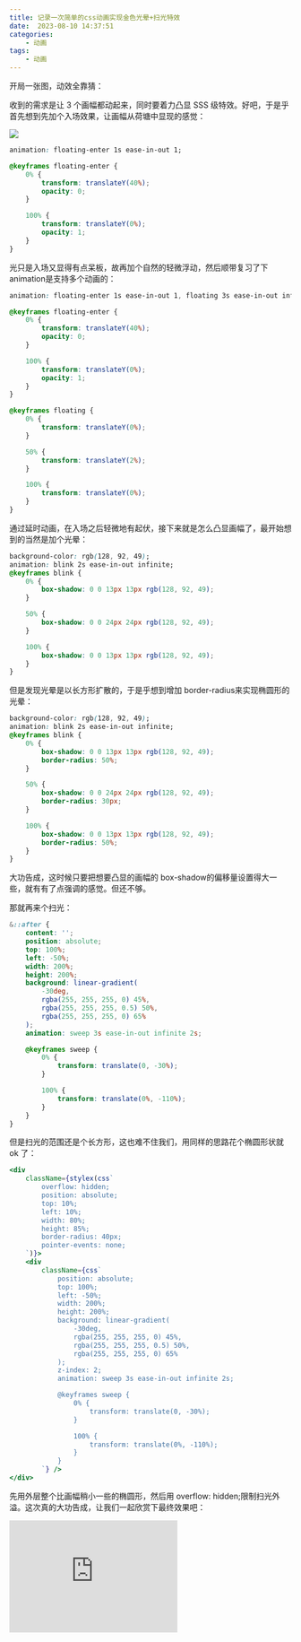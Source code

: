 ```yaml
---
title: 记录一次简单的css动画实现金色光晕+扫光特效
date:  2023-08-10 14:37:51
categories:
    - 动画
tags:
    - 动画
---
```


开局一张图，动效全靠猜：

收到的需求是让 3 个画幅都动起来，同时要着力凸显 SSS 级特效。好吧，于是乎首先想到先加个入场效果，让画幅从荷塘中显现的感觉：

<!-- more -->

![](https://p6.music.126.net/obj/wo3DlcOGw6DClTvDisK1/34197844832/90f0/2dbe/5ca4/368c774b25bd4bc6f356b2907453102c.png)

``` css
animation: floating-enter 1s ease-in-out 1;

@keyframes floating-enter {
    0% {
        transform: translateY(40%);
        opacity: 0;
    }

    100% {
        transform: translateY(0%);
        opacity: 1;
    }
}
```

光只是入场又显得有点呆板，故再加个自然的轻微浮动，然后顺带复习了下 animation是支持多个动画的：

``` css
animation: floating-enter 1s ease-in-out 1, floating 3s ease-in-out infinite 2s;

@keyframes floating-enter {
    0% {
        transform: translateY(40%);
        opacity: 0;
    }

    100% {
        transform: translateY(0%);
        opacity: 1;
    }
}

@keyframes floating {
    0% {
        transform: translateY(0%);
    }

    50% {
        transform: translateY(2%);
    }

    100% {
        transform: translateY(0%);
    }
}
```

通过延时动画，在入场之后轻微地有起伏，接下来就是怎么凸显画幅了，最开始想到的当然是加个光晕：

``` css
background-color: rgb(128, 92, 49);
animation: blink 2s ease-in-out infinite;
@keyframes blink {
    0% {
        box-shadow: 0 0 13px 13px rgb(128, 92, 49);
    }

    50% {
        box-shadow: 0 0 24px 24px rgb(128, 92, 49);
    }

    100% {
        box-shadow: 0 0 13px 13px rgb(128, 92, 49);
    }
}
```

但是发现光晕是以长方形扩散的，于是乎想到增加 border-radius来实现椭圆形的光晕：

``` css
background-color: rgb(128, 92, 49);
animation: blink 2s ease-in-out infinite;
@keyframes blink {
    0% {
        box-shadow: 0 0 13px 13px rgb(128, 92, 49);
        border-radius: 50%;
    }

    50% {
        box-shadow: 0 0 24px 24px rgb(128, 92, 49);
        border-radius: 30px;
    }

    100% {
        box-shadow: 0 0 13px 13px rgb(128, 92, 49);
        border-radius: 50%;
    }
}
```

大功告成，这时候只要把想要凸显的画幅的 box-shadow的偏移量设置得大一些，就有有了点强调的感觉。但还不够。

那就再来个扫光：

``` css
&::after {
    content: '';
    position: absolute;
    top: 100%;
    left: -50%;
    width: 200%;
    height: 200%;
    background: linear-gradient(
        -30deg,
        rgba(255, 255, 255, 0) 45%,
        rgba(255, 255, 255, 0.5) 50%,
        rgba(255, 255, 255, 0) 65%
    );
    animation: sweep 3s ease-in-out infinite 2s;

    @keyframes sweep {
        0% {
            transform: translate(0, -30%);
        }

        100% {
            transform: translate(0%, -110%);
        }
    }
}
```

但是扫光的范围还是个长方形，这也难不住我们，用同样的思路花个椭圆形状就 ok 了：

``` jsx
<div
    className={stylex(css`
        overflow: hidden;
        position: absolute;
        top: 10%;
        left: 10%;
        width: 80%;
        height: 85%;
        border-radius: 40px;
        pointer-events: none;
    `)}>
    <div
        className={css`
            position: absolute;
            top: 100%;
            left: -50%;
            width: 200%;
            height: 200%;
            background: linear-gradient(
                -30deg,
                rgba(255, 255, 255, 0) 45%,
                rgba(255, 255, 255, 0.5) 50%,
                rgba(255, 255, 255, 0) 65%
            );
            z-index: 2;
            animation: sweep 3s ease-in-out infinite 2s;

            @keyframes sweep {
                0% {
                    transform: translate(0, -30%);
                }

                100% {
                    transform: translate(0%, -110%);
                }
            }
        `} />
</div>
```

先用外层整个比画幅稍小一些的椭圆形，然后用 overflow: hidden;限制扫光外溢。这次真的大功告成，让我们一起欣赏下最终效果吧：

<iframe 
src="https://d1.music.126.net/dmusic/277b/2c41/7296/4ac3625084ffd54a11f91982e596d55e.mp4?infoId=1394635" 
scrolling="no" 
frameborder="no" 
framespacing="0" 
allowfullscreen="true" 
height=200 
width=300> 
</iframe>